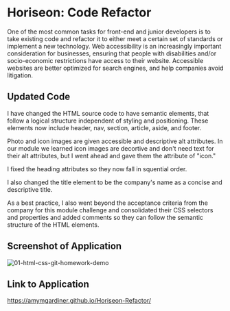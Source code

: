 # Horiseon: Code Refactor

One of the most common tasks for front-end and junior developers is to take existing code and refactor it to either meet a certain set of standards or implement a new technology. Web accessibility is an increasingly important consideration for businesses, ensuring that people with disabilities and/or socio-economic restrictions have access to their website. Accessible websites are better optimized for search engines, and help companies avoid litigation.

## Updated Code

I have changed the HTML source code to have semantic elements, that follow a logical structure independent of styling and positioning. These elements now include header, nav, section, article, aside, and footer.

Photo and icon images are given accessible and descriptive alt attributes. In our module we learned icon images are decortive and don't need text for their alt attributes, but I went ahead and gave them the attribute of "icon."

I fixed the heading attributes so they now fall in squential order.

I also changed the title element to be the company's name as a concise and descriptive title.

As a best practice, I also went beyond the acceptance criteria from the company for this module challenge and consolidated their CSS selectors and properties and added comments so they can follow the semantic structure of the HTML elements.

## Screenshot of Application

![01-html-css-git-homework-demo](https://user-images.githubusercontent.com/99151426/167535310-aac8cd58-e4c2-49e0-bbde-d7821ea4328b.png)

## Link to Application

https://amymgardiner.github.io/Horiseon-Refactor/
